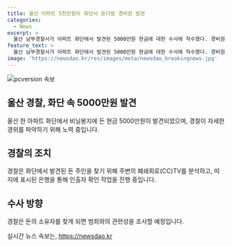 ```yaml
---
title: 울산 아파트 5천만원이 화단서 돈다발 경비원 발견
categories:
  - News
excerpt: >
  울산 남부경찰서가 아파트 화단에서 발견된 5000만원 현금에 대한 수사에 착수했다. 경비원의 발견으로 시작된 이 사건은 아침에 발견되어 경찰에 신고된 것으로 전해졌다. 경찰은 CCTV 분석과 은행 인출자 확인을 통해 돈 주인을 찾을 계획이며, 소유자를 발견한 뒤 범죄 관련성 여부를 조사할 것으로 전해졌다.
feature_text: >
  울산 남부경찰서가 아파트 화단에서 발견된 5000만원 현금에 대한 수사에 착수했다. 경비원의 발견으로 시작된 이 사건은 아침에 발견되어 경찰에 신고된 것으로 전해졌다. 경찰은 CCTV 분석과 은행 인출자 확인을 통해 돈 주인을 찾을 계획이며, 소유자를 발견한 뒤 범죄 관련성 여부를 조사할 것으로 전해졌다.
image: 'https://newsdao.kr/res/images/meta/newsdao_breakingnews.jpg'
---
```


<p><img src="https://newsdao.kr/res/images/meta/newsdao_breakingnews.jpg" alt="pcversion 속보" /></p>

<h2 data-ke-size="size26">울산 경찰, 화단 속 5000만원 발견</h2>

<p data-ke-size="size16">울산 한 아파트 화단에서 비닐봉지에 든 현금 5000만원이 발견되었으며, 경찰이 자세한 경위를 파악하기 위해 노력 중입니다.</p>

<h2 data-ke-size="size26">경찰의 조치</h2>

<p data-ke-size="size16">경찰은 화단에서 발견된 돈 주인을 찾기 위해 주변의 폐쇄회로(CC)TV를 분석하고, 띠지에 표시된 은행을 통해 인출자 확인 작업을 진행 중입니다.</p>

<h2 data-ke-size="size26">수사 방향</h2>

<p data-ke-size="size16">경찰은 돈의 소유자를 찾게 되면 범죄와의 관련성을 조사할 예정입니다.</p>
실시간 뉴스 속보는, <a href="https://newsdao.kr" rel="dofollow">https://newsdao.kr</a>


